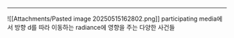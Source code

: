 ---
![[Attachments/Pasted image 20250515162802.png]]
participating media에서 방향 d를 따라 이동하는 radiance에 영향을 주는 다양한 사건들